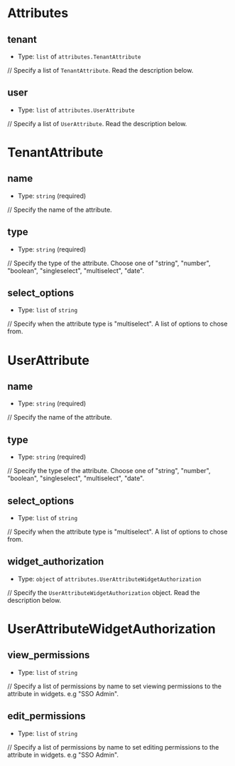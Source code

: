 
Attributes
==========



tenant
------

- Type: `list` of `attributes.TenantAttribute` 

// Specify a list of `TenantAttribute`. Read the description below.



user
----

- Type: `list` of `attributes.UserAttribute` 

// Specify a list of `UserAttribute`. Read the description below.





TenantAttribute
===============



name
----

- Type: `string` (required)

// Specify the name of the attribute.



type
----

- Type: `string` (required)

// Specify the type of the attribute. Choose one of "string", "number", "boolean", "singleselect", "multiselect", "date".



select_options
--------------

- Type: `list` of `string` 

// Specify when the attribute type is "multiselect". A list of options to chose from.





UserAttribute
=============



name
----

- Type: `string` (required)

// Specify the name of the attribute.



type
----

- Type: `string` (required)

// Specify the type of the attribute. Choose one of "string", "number", "boolean", "singleselect", "multiselect", "date".



select_options
--------------

- Type: `list` of `string` 

// Specify when the attribute type is "multiselect". A list of options to chose from.



widget_authorization
--------------------

- Type: `object` of `attributes.UserAttributeWidgetAuthorization` 

// Specify the `UserAttributeWidgetAuthorization` object. Read the description below.





UserAttributeWidgetAuthorization
================================



view_permissions
----------------

- Type: `list` of `string` 

// Specify a list of permissions by name to set viewing permissions to the attribute in widgets. e.g "SSO Admin".



edit_permissions
----------------

- Type: `list` of `string` 

// Specify a list of permissions by name to set editing permissions to the attribute in widgets. e.g "SSO Admin".